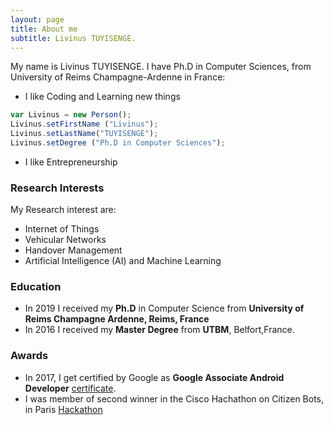 ```yaml
---
layout: page
title: About me
subtitle: Livinus TUYISENGE.
---
```


My name is Livinus TUYISENGE. I have Ph.D in Computer Sciences, from University of Reims Champagne-Ardenne in France:

- I like Coding and Learning new things
```javascript 
var Livinus = new Person();
Livinus.setFirstName ("Livinus");
Livinus.setLastName("TUYISENGE");
Livinus.setDegree ("Ph.D in Computer Sciences");
```

- I like Entrepreneurship

### Research Interests
My Research interest are:

- Internet of Things
- Vehicular Networks
- Handover Management
- Artificial Intelligence (AI) and Machine Learning

### Education

- In 2019 I received my **Ph.D** in Computer Science from **University of Reims Champagne Ardenne, Reims, France**
- In 2016 I received my **Master Degree** from **UTBM**, Belfort,France.

### Awards
- In 2017, I get certified by Google as **Google Associate Android Developer** [certificate](http://bcert.me/ssnjicmh).
- I was member of second winner in the Cisco Hachathon on Citizen Bots, in Paris [Hackathon](https://www.youtube.com/watch?v=j78mH7DHVuc)

